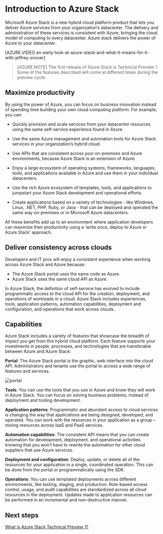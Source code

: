 <properties
	pageTitle="Overview: Microsoft Azure Stack"
	description="Overview: Microsoft Azure Stack "
	services="azure-stack"
	documentationCenter=""
	authors="ErikjeMS"
	manager="byronr"
	editor=""/>

<tags
	ms.service="azure-stack"
	ms.workload="na"
	ms.tgt_pltfrm="na"
	ms.devlang="na"
	ms.topic="article"
	ms.date="08/15/2016"
	ms.author="erikje"/>

# Introduction to Azure Stack

Microsoft Azure Stack is a new hybrid cloud platform product that lets you deliver Azure services from your organization’s datacenter. The delivery and administration of these services is consistent with Azure, bringing the cloud model of computing to every datacenter. Azure stack delivers the power of Azure to your datacenter.

[AZURE.VIDEO an-early-look-at-azure-stack-and-what-it-means-for-it-with-jeffrey-snover]

>[AZURE.NOTE] The first release of Azure Stack is Technical Preview 1. Some of the features described will come at different times during the preview cycle.

## Maximize productivity

By using the power of Azure, you can focus on business innovation instead of spending time building your own cloud computing platform. For example, you can:

- Quickly provision and scale services from your datacenter resources using the same self-service experience found in Azure. 

- Use the same Azure management and automation tools for Azure Stack services in your organization’s hybrid cloud.

- Use APIs that are consistent across your on-premises and Azure environments, because Azure Stack is an extension of Azure.

- Enjoy a large ecosystem of operating systems, frameworks, languages, tools, and applications available in Azure and use them in your individual datacenters.

- Use the rich Azure ecosystem of templates, tools, and applications to jumpstart your Azure Stack development and operational efforts.

- Create applications based on a variety of technologies - like Windows, Linux, .NET, PHP, Ruby, or Java - that can be deployed and operated the same way on-premises or in Microsoft Azure datacenters.

All these benefits add up to an environment where application developers can maximize their productivity using a ‘write once, deploy to Azure or Azure Stack’ approach.

## Deliver consistency across clouds

Developers and IT pros will enjoy a consistent experience when working across Azure Stack and Azure because:

- The Azure Stack portal uses the same code as Azure.
- Azure Stack uses the same cloud API as Azure. 

In Azure Stack, the definition of self-service has evolved to include programmatic access to the cloud API for the creation, deployment, and operations of workloads in a cloud. Azure Stack includes experiences, tools, application patterns, automation capabilities, deployment and configuration, and operations that work across clouds. 

## Capabilities

Azure Stack includes a variety of features that showcase the breadth of impact you get from this hybrid cloud platform. Each feature supports your investments in people, processes, and technologies that are transferable between Azure and Azure Stack:

**Portal**: The Azure Stack portal is the graphic, web interface into the cloud API. Administrators and tenants use the portal to access a wide range of features and services.

  ![portal](media/azure-stack-key-features/image3.png)

**Tools**: You can use the tools that you use in Azure and know they will work in Azure Stack. You can focus on solving business problems, instead of deployment and tooling development. 

**Application patterns**: Programmatic and abundant access to cloud services is changing the way that applications are being designed, developed, and operated. You can work with the resources in your application as a group – mixing resources across IaaS and PaaS services. 

**Automation capabilities**: The consistent API means that you can create automation for development, deployment, and operational activities knowing that you won’t have to rewrite the automation for other cloud suppliers that use Azure services.

**Deployment and configuration**: Deploy, update, or delete all of the resources for your application in a single, coordinated operation. This can be done from the portal or programmatically using the SDK. 

**Operations**: You can use templated deployments across different environments, like testing, staging, and production. Role-based access control, usage, and audit capabilities are standardized across all cloud resources in the deployment. Updates made to application resources can be performed in an incremental and non-destructive manner.




## Next steps

[What is Azure Stack Technical Preview 1?](azure-stack-poc.md)
